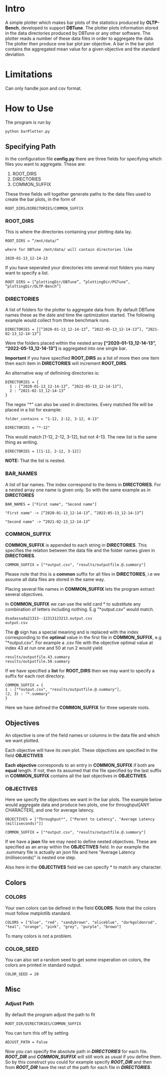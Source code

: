 # Intro #

A simple plotter which makes bar plots of the statistics produced by **OLTP-Bench**, developed to support **DBTune**. The plotter plots information stored in the data directories produced by DBTune or any other software. The plotter reads a number of these data files in order to aggregate the data. The plotter then produce one bar plot per objective. A bar in the bar plot contains the aggregated mean value for a given objective and the standard deviation.

# Limitations #

Can only handle json and csv format. 

# How to Use #
The program is run by

```
python barPlotter.py
```

## Specifying Path ##

In the configuration file **config.py** there are three fields for specifying which files you want to aggregate. These are:

1. ROOT_DIRS
2. DIRECTORIES
3. COMMON_SUFFIX

These three fields will together generate paths to the data files used to create the bar plots, in the form of 

```
ROOT_DIRS/DIRECTORIES/COMMON_SUFFIX
``` 
### ROOT_DIRS ###

This is where the directories containing your plotting data lay. 

```
ROOT_DIRS = “/mnt/data/” 

where for DBTune /mnt/data/ will contain directories like 

2020-01-13_12-14-13
```
If you have seperated your directories into several root folders you many want to specify a list.  

```
ROOT_DIRS = [“plottingDir/DBTune”, “plottingDir/PGTune”, “plottingDir/OLTP-Bench”]
```

### DIRECTORIES ###

A list of folders for the plotter to aggregate data from. By default DBTune names these as the date and time the optimization started. The following example would collect from three benchmark runs.
```
DIRECTORIES = [[“2020-01-13_12-14-13”, “2022-05-13_12-14-13”], “2021-02-13_12-14-13”]
```
Were the folders placed within the nested array **[“2020-01-13_12-14-13”, “2022-05-13_12-14-13”]** is aggregated into one single bar. 

**Important** if you have specified **ROOT_DIRS** as a list of more then one item then each item in **DIRECTORIES** will increment **ROOT_DIRS**.

An alternative way of definining directories is: 

```
DIRECTORIES = {
  1 : [“2020-01-13_12-14-13”, “2022-05-13_12-14-13”], 
  2 : “2021-02-13_12-14-13”
}
```


The regex "*" can also be used in directories. Every matched file will be placed in a list for example:

```
folder_contains = "1-12, 2-12, 3-12, 4-13"

DIRECTORIES = "*-12"

```

This would match [1-12, 2-12, 3-12], but not 4-13. The new list is the same thing as writing.

```
DIRECTORIES = [[1-12, 2-12, 3-12]]
```

**NOTE:** That the list is nested. 

### BAR_NAMES ###

A list of bar names. The index correspond to the items in **DIRECTORIES**. For a nested array one name is given only. So with the same example as in **DIRECTORIES**

```
BAR_NAMES = ["First name", "Second name"] 

"First name" -> [“2020-01-13_12-14-13”, “2022-05-13_12-14-13”]

"Second name" -> “2021-02-13_12-14-13”
```

### COMMON_SUFFIX ###

**COMMON_SUFFIX** is appended to each string in **DIRECTORIES**. This specifies the relation between the data file and the folder names given in **DIRECTORIES**. 

```
COMMON_SUFFIX = ["*output.csv", "results/outputfile.@.summary"]
```

Please note that this is a **common** suffix for all files in **DIRECTORIES**, i.e we assume all data files are stored in the same way.

Placing several file names in **COMMON_SUFFIX** lets the program extract several objectives. 

In **COMMON_SUFFIX** we can use the wild card * to substitute any combination of letters including nothing. E.g "*output.csv" would match.

```
dsadassada21313--12313123213.output.csv
output.csv
```
The **@** sign has a special meaning and is replaced with the index corresponding to the **optimal** value in the first file in **COMMON_SUFFIX**, e.g "*output.csv". For example a .csv file with the objective optimal value at index 43 at run one and 50 at run 2 would yield 
```
results/outputfile.43.summary
results/outputfile.50.summary
```

If we have specified a **list** for **ROOT_DIRS** then we may want to specify a suffix for each root directory.
```
COMMON_SUFFIX = {
1 : ["*output.csv", "results/outputfile.@.summary"],
(2, 3) : "*.summary" 
}
```

Here we have defined the **COMMON_SUFFIX** for three seperate roots.  

## Objectives ##
An objective is one of the field names or columns in the data file and which we want plotted. 

Each objective will have its own plot.
These objectives are specified in the field **OBJECTIVES**

**Each objective** corresponds to an entry in **COMMON_SUFFIX** if both are **equal** length. If not, then its assumed that the file specified by the last suffix in **COMMON_SUFFIX** contains all the last objectives in **OBJECTIVES**. 

### OBJECTIVES ### 

Here we specify the objectives we want in the bar plots. The example below would aggregate data and produce two plots, one for throughput[ANY CHARACTER], and one for average latency.
```
OBJECTIVES = ["Throughput*", ["Parent to Latency", "Average Latency (milliseconds)"]]

COMMON_SUFFIX = ["*output.csv", "results/outputfile.@.summary"]
```
If we have a **json** file we may need to define nested objectives. These are specified as an array within the **OBJECTIVES** field. In our example the .summary file is actually an json file and here "Average Latency (milliseconds)" is nested one step.

Also here in the **OBJECTIVES** field we can specify * to match any character. 

## Colors ##
### COLORS ###
Your own colors can be defined in the field **COLORS**. Note that the colors must follow matplotlib standard. 

```
COLORS = ["blue", "red", "sandybrown", "aliceblue", "darkgoldenrod", "teal", "orange", "pink", "grey", "purple", "brown"]
```

To many colors is not a problem. 

### COLOR_SEED ###
You can also set a random seed to get some insperation on colors, the colors are printed in standard output. 

```
COLOR_SEED = 20
```

## Misc ##
### Adjust Path ###
By default the program adjust the path to fit

```
ROOT_DIR/DIRECTORIES/COMMON_SUFFIX
``` 
You can turn this off by setting

```
ADJUST_PATH = False
```

Now you can specify the absolute path in ***DIRECTORIES*** for each file. ***ROOT_DIR*** and ***COMMON_SUFFIX*** will still work as usual if you define them. So by this construct you could for example specify ***ROOT_DIR*** and then from ***ROOT_DIR*** have the rest of the path for each file in ***DIRECTORIES***. 
